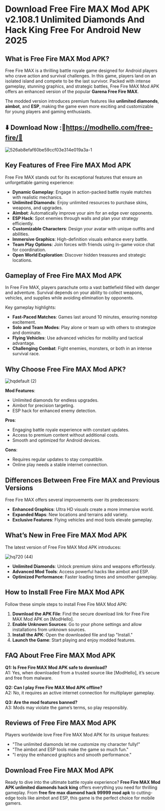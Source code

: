 # Download Free Fire MAX Mod APK v2.108.1 Unlimited Diamonds And Hack King Free For Android New 2025

## What is Free Fire MAX Mod APK?  
Free Fire MAX is a thrilling battle royale game designed for Android players who crave action and survival challenges. In this game, players land on an isolated island and compete to be the last survivor. Packed with intense gameplay, stunning graphics, and strategic battles, Free Fire MAX Mod APK offers an enhanced version of the popular **Garena Free Fire MAX**.  

The modded version introduces premium features like **unlimited diamonds**, **aimbot**, and **ESP**, making the game even more exciting and customizable for young players and gaming enthusiasts.  

## ⬇️ Download Now :🔫https://modhello.com/free-fire/📲 
![526ab8efaf60be59ccf03e314e019a3a-1](https://github.com/user-attachments/assets/88165496-4fc7-4821-8570-2b233fae0504)


## Key Features of Free Fire MAX Mod APK  
Free Fire MAX stands out for its exceptional features that ensure an unforgettable gaming experience:  

- **Dynamic Gameplay**: Engage in action-packed battle royale matches with realistic mechanics.  
- **Unlimited Diamonds**: Enjoy unlimited resources to purchase skins, weapons, and upgrades.  
- **Aimbot**: Automatically improve your aim for an edge over opponents.  
- **ESP Hack**: Spot enemies through walls and plan your strategy efficiently.  
- **Customizable Characters**: Design your avatar with unique outfits and abilities.  
- **Immersive Graphics**: High-definition visuals enhance every battle.  
- **Team Play Options**: Join forces with friends using in-game voice chat for coordination.  
- **Open World Exploration**: Discover hidden treasures and strategic locations.  


## Gameplay of Free Fire MAX Mod APK  
In Free Fire MAX, players parachute onto a vast battlefield filled with danger and adventure. Survival depends on your ability to collect weapons, vehicles, and supplies while avoiding elimination by opponents.  

Key gameplay highlights:  

- **Fast-Paced Matches**: Games last around 10 minutes, ensuring nonstop excitement.  
- **Solo and Team Modes**: Play alone or team up with others to strategize and dominate.  
- **Flying Vehicles**: Use advanced vehicles for mobility and tactical advantage.  
- **Challenging Combat**: Fight enemies, monsters, or both in an intense survival race.  


## Why Choose Free Fire MAX Mod APK? 

![hqdefault (2)](https://github.com/user-attachments/assets/8b6824e9-ecaf-4f6b-a0e2-46b0f7af34e9)


**Mod Features**:  
- Unlimited diamonds for endless upgrades.  
- Aimbot for precision targeting.  
- ESP hack for enhanced enemy detection.  

**Pros**:  
- Engaging battle royale experience with constant updates.  
- Access to premium content without additional costs.  
- Smooth and optimized for Android devices.  

**Cons**:  
- Requires regular updates to stay compatible.  
- Online play needs a stable internet connection.  


## Differences Between Free Fire MAX and Previous Versions  
Free Fire MAX offers several improvements over its predecessors:  

- **Enhanced Graphics**: Ultra HD visuals create a more immersive world.  
- **Expanded Maps**: New locations and terrains add variety.  
- **Exclusive Features**: Flying vehicles and mod tools elevate gameplay.  


## What’s New in Free Fire MAX Mod APK  
The latest version of Free Fire MAX Mod APK introduces:  

![hq720 (44)](https://github.com/user-attachments/assets/02bc4b82-de29-48ce-a893-28f1ce918f23)


- **Unlimited Diamonds**: Unlock premium skins and weapons effortlessly.  
- **Advanced Mod Tools**: Access powerful hacks like aimbot and ESP.  
- **Optimized Performance**: Faster loading times and smoother gameplay.  


## How to Install Free Fire MAX Mod APK  

Follow these simple steps to install Free Fire MAX Mod APK:  

1. **Download the APK File**: Find the secure download link for Free Fire MAX Mod APK on [ModHello].  
2. **Enable Unknown Sources**: Go to your phone settings and allow installations from unknown sources.  
3. **Install the APK**: Open the downloaded file and tap "Install."  
4. **Launch the Game**: Start playing and enjoy modded features.  


## FAQ About Free Fire MAX Mod APK  

**Q1: Is Free Fire MAX Mod APK safe to download?**  
A1: Yes, when downloaded from a trusted source like [ModHello], it’s secure and free from malware.  

**Q2: Can I play Free Fire MAX Mod APK offline?**  
A2: No, it requires an active internet connection for multiplayer gameplay.  

**Q3: Are the mod features banned?**  
A3: Mods may violate the game’s terms, so play responsibly.  


## Reviews of Free Fire MAX Mod APK  

Players worldwide love Free Fire MAX Mod APK for its unique features:  

- "The unlimited diamonds let me customize my character fully!"  
- "The aimbot and ESP tools make the game so much fun."  
- "I enjoy the enhanced graphics and smooth performance."  


## Download Free Fire MAX Mod APK  
Ready to dive into the ultimate battle royale experience? **Free Fire MAX Mod APK unlimited diamonds hack king** offers everything you need for thrilling gameplay. From **free fire max diamond hack 99999 mod apk** to cutting-edge tools like aimbot and ESP, this game is the perfect choice for mobile gamers.  
